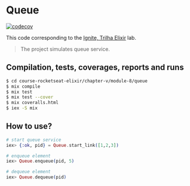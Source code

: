 # Queue

[![codecov](https://codecov.io/gh/raulpe7eira/course-rocketseat-elixir/branch/main/graph/badge.svg?flag=chapter_v-module_8-queue)](https://codecov.io/gh/raulpe7eira/course-rocketseat-elixir/tree/main/chapter-v/module-8/queue)

This code corresponding to the [Ignite, Trilha Elixir](https://app.rocketseat.com.br/ignite/elixir/) lab.

> The project simulates queue service.

## Compilation, tests, coverages, reports and runs

```bash
$ cd course-rocketseat-elixir/chapter-v/module-8/queue
$ mix compile
$ mix test
$ mix test --cover
$ mix coveralls.html
$ iex -S mix
```

## How to use?

```elixir
# start queue service
iex> {:ok, pid} = Queue.start_link([1,2,3])

# enqueue element
iex> Queue.enqueue(pid, 5)

# dequeue element
iex> Queue.dequeue(pid)
```
